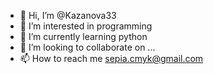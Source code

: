 - 👋 Hi, I’m @Kazanova33
- 👀 I’m interested in programming
- 🌱 I’m currently learning python
- 💞️ I’m looking to collaborate on ...
- 📫 How to reach me sepia.cmyk@gmail.com

<!---
Kazanova33/Kazanova33 is a ✨ special ✨ repository because its `README.md` (this file) appears on your GitHub profile.
You can click the Preview link to take a look at your changes.
--->
